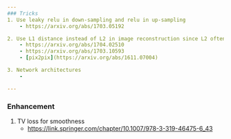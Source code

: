 ```yaml
---
### Tricks
1. Use leaky relu in down-sampling and relu in up-sampling 
    - https://arxiv.org/abs/1703.05192

2. Use L1 distance instead of L2 in image reconstruction since L2 often leads blurriness
    - https://arxiv.org/abs/1704.02510
    - https://arxiv.org/abs/1703.10593
    - [pix2pix](https://arxiv.org/abs/1611.07004)

3. Network architectures
    - 

---
```

### Enhancement
1. TV loss for smoothness
    - https://link.springer.com/chapter/10.1007/978-3-319-46475-6_43